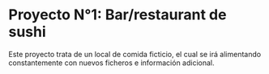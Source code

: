 # Proyecto N°1: Bar/restaurant de sushi

Este proyecto trata de un local de comida ficticio, el cual se irá alimentando constantemente con nuevos ficheros e información adicional.
